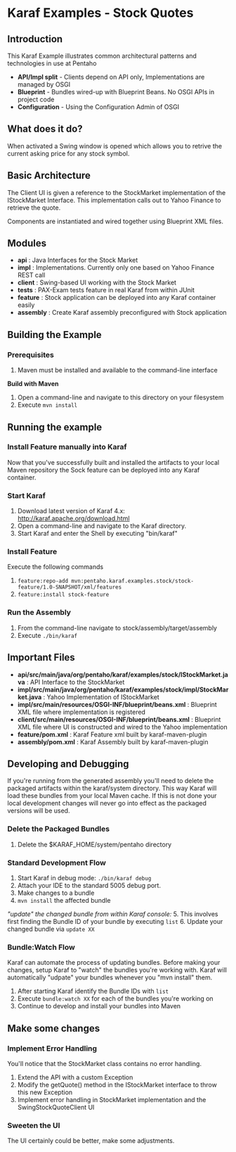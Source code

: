 # Karaf Examples - Stock Quotes
## Introduction
This Karaf Example illustrates common architectural patterns and technologies
in use at Pentaho
* __API/Impl split__ - Clients depend on API only, Implementations are managed by OSGI
* __Blueprint__ - Bundles wired-up with Blueprint Beans. No OSGI APIs in project code
* __Configuration__ - Using the Configuration Admin of OSGI

## What does it do?
When activated a Swing window is opened which allows you to retrive the current asking 
price for any stock symbol.

## Basic Architecture ##
The Client UI is given a reference to the StockMarket implementation of the IStockMarket Interface. 
This implementation calls out to Yahoo Finance to retrieve the quote.

Components are instantiated and wired together using Blueprint XML files.

## Modules
* __api__ : Java Interfaces for the Stock Market
* __impl__ : Implementations. Currently only one based on Yahoo Finance REST call
* __client__ : Swing-based UI working with the Stock Market
* __tests__ : PAX-Exam tests feature in real Karaf from within JUnit
* __feature__ : Stock application can be deployed into any Karaf container easily
* __assembly__ : Create Karaf assembly preconfigured with Stock application


## Building the Example
### Prerequisites
1. Maven must be installed and available to the command-line interface

__Build with Maven__
1. Open a command-line and navigate to this directory on your filesystem
2. Execute `mvn install`

## Running the example

### Install Feature manually into Karaf

Now that you've successfully built and installed the artifacts to your local Maven repository 
the Sock feature can be deployed into any Karaf container.

### Start Karaf
1. Download latest version of Karaf 4.x: http://karaf.apache.org/download.html
2. Open a command-line and navigate to the Karaf directory.
3. Start Karaf and enter the Shell by executing "bin/karaf"

### Install Feature

Execute the following commands
1. `feature:repo-add mvn:pentaho.karaf.examples.stock/stock-feature/1.0-SNAPSHOT/xml/features`
2. `feature:install stock-feature`

### Run the Assembly
1. From the command-line navigate to stock/assembly/target/assembly
2. Execute `./bin/karaf`


## Important Files
* __api/src/main/java/org/pentaho/karaf/examples/stock/IStockMarket.java__ : 
API Interface to the StockMarket
* __impl/src/main/java/org/pentaho/karaf/examples/stock/impl/StockMarket.java__ : 
Yahoo Implementation of IStockMarket
* __impl/src/main/resources/OSGI-INF/blueprint/beans.xml__ : 
Blueprint XML file where implementation is registered
* __client/src/main/resources/OSGI-INF/blueprint/beans.xml__ : 
Blueprint XML file where UI is constructed and wired to the Yahoo implementation
* __feature/pom.xml__ : 
Karaf Feature xml built by karaf-maven-plugin
* __assembly/pom.xml__ : 
Karaf Assembly built by karaf-maven-plugin


## Developing and Debugging
If you're running from the generated assembly you'll need to delete the packaged 
artifacts within the karaf/system directory. This way Karaf will load these bundles 
from your local Maven cache. If this is not done your 
local development changes will never go into effect as the packaged versions 
will be used.

### Delete the Packaged Bundles
1. Delete the $KARAF_HOME/system/pentaho directory

### Standard Development Flow
1. Start Karaf in debug mode: `./bin/karaf debug`
2. Attach your IDE to the standard 5005 debug port.
3. Make changes to a bundle
4. `mvn install` the affected bundle

*"update" the changed bundle from within Karaf console:*
5. This involves first finding the Bundle ID of your bundle by executing `list`
6. Update your changed bundle via `update XX`

### Bundle:Watch Flow
Karaf can automate the process of updating bundles. Before making your changes, 
setup Karaf to "watch" the bundles you're working with. Karaf will automatically 
"udpate" your bundles whenever you "mvn install" them.
1. After starting Karaf identify the Bundle IDs with `list`
2. Execute `bundle:watch XX` for each of the bundles you're working on
3. Continue to develop and install your bundles into Maven

## Make some changes
### Implement Error Handling

You'll notice that the StockMarket class contains no error handling. 
1. Extend the 
API with a custom Exception
2. Modify the getQuote() method in the IStockMarket interface to throw this new
Exception
3. Implement error handling in StockMarket implementation and the SwingStockQuoteClient UI

### Sweeten the UI

The UI certainly could be better, make some adjustments.
